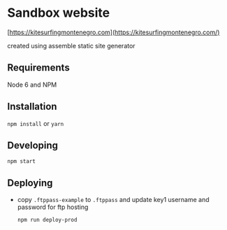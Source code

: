# Sandbox website

[https://kitesurfingmontenegro.com](https://kitesurfingmontenegro.com/)

created using assemble static site generator

## Requirements

  Node 6 and NPM

## Installation

  `npm install` or `yarn`

## Developing

  `npm start`

## Deploying

- copy `.ftppass-example` to `.ftppass` and update key1 username and password for ftp hosting

  `npm run deploy-prod`
